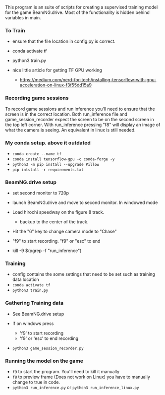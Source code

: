 This program is an suite of scripts for creating a supervised training model for the game BeamNG.drive.
Most of the functionality is hidden behind variables in main.

### To Train
- ensure that the file location in config.py is correct.
- conda activate tf
- python3 train.py

- nice little article for getting TF GPU working
  - https://medium.com/nerd-for-tech/installing-tensorflow-with-gpu-acceleration-on-linux-f3f55dd15a9


### Recording game sessions
To record game sessions and run inference you'll need to ensure that the screen is in the
correct location. Both run_inference file and  game_session_recorder expect the screen to be on the
second screen in the top left corner. With run_inference pressing "f8" will display an image of
what the camera is seeing. An equivalent in linux is still needed.


### My conda setup. above it outdated
- `conda create --name tf`
- `conda install tensorflow-gpu -c conda-forge -y`
- `python3 -m pip install --upgrade Pillow`
- `pip intstall -r requirements.txt`

### BeamNG.drive setup
- set second monitor to 720p
- launch BeamNG.drive and move to second monitor. In windowed mode
- Load hirochi speedway on the figure 8 track. 
  - backup to the center of the track.
- Hit the "6" key to change camera mode to "Chase"
- "f9" to start recording. "f9" or "esc" to end

- kill -9 $(pgrep -f "run_inference")

### Training
- config contains the some settings that need to be set such as training data location
- `conda activate tf`
- `python3 train.py`

### Gathering Training data
- See BeamNG.drive setup
- If on windows press
  - 'f9' to start recording
  - 'f9' or 'esc' to end recording
  
- `python3 game_session_recorder.py`

### Running the model on the game
- `f9` to start the program. You'll need to kill it manually
- `f8` to preview frame (Does not work on Linux) you have to manually change to true in code. 
- `python3 run_inference.py` or `python3 run_inference_linux.py`
